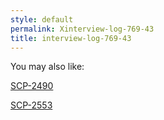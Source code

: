 ```yaml
---
style: default
permalink: Xinterview-log-769-43
title: interview-log-769-43
---
```

You may also like:

[SCP-2490](http://scp-wiki.net/scp-2490)

[SCP-2553](http://scp-wiki.net/scp-2553)

